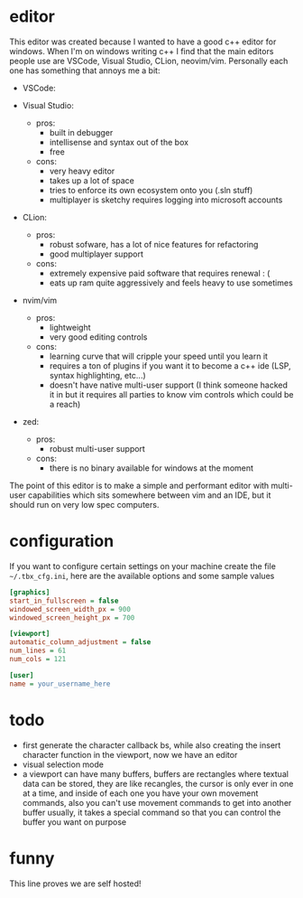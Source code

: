 # editor
This editor was created because I wanted to have a good c++ editor for windows. When I'm on windows writing c++ I find that the main editors people use are VSCode, Visual Studio, CLion, neovim/vim. Personally each one has something that annoys me a bit: 
- VSCode: 

- Visual Studio: 
    - pros:
        - built in debugger
        - intellisense and syntax out of the box
        - free
    - cons:
        - very heavy editor
        - takes up a lot of space
        - tries to enforce its own ecosystem onto you (.sln stuff)
        - multiplayer is sketchy requires logging into microsoft accounts

- CLion: 
    - pros:
        - robust sofware, has a lot of nice features for refactoring
        - good multiplayer support
    - cons:           
        - extremely expensive paid software that requires renewal : (
        - eats up ram quite aggressively and feels heavy to use sometimes

- nvim/vim
    - pros:
        - lightweight
        - very good editing controls
    - cons:
        - learning curve that will cripple your speed until you learn it
        - requires a ton of plugins if you want it to become a c++ ide (LSP, syntax highlighting, etc...)
        - doesn't have native multi-user support (I think someone hacked it in but it requires all parties to know vim controls which could be a reach)

- zed: 
    - pros:
        - robust multi-user support
    - cons:
        - there is no binary available for windows at the moment


The point of this editor is to make a simple and performant editor with multi-user capabilities which sits somewhere between vim and an IDE, but it should run on very low spec computers.

# configuration
If you want to configure certain settings on your machine create the file `~/.tbx_cfg.ini`, here are the available options and some sample values
```ini
[graphics]
start_in_fullscreen = false
windowed_screen_width_px = 900 
windowed_screen_height_px = 700

[viewport]
automatic_column_adjustment = false
num_lines = 61
num_cols = 121

[user]
name = your_username_here
```


# todo
* first generate the character callback bs, while also creating the insert character function in the viewport, now we have an editor
* visual selection mode
* a viewport can have many buffers, buffers are rectangles where textual data can be stored, they are like recangles, the cursor is only ever in one at a time, and inside of each one you have your own movement commands, also you can't use movement commands to get into another buffer usually, it takes a special command so that you can control the buffer you want on purpose

# funny

This line proves we are self hosted!
